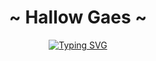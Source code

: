 <body>
  <center>
    <h1 align="center">~ Hallow Gaes ~ </h1>
    <p align="center">
    <a href="https://git.io/typing-svg">
      <img
        src="https://readme-typing-svg.herokuapp.com?font=Architects+Daughter&pause=1000&color=F70000&width=435&lines=Ini+Giru+(kali);Apa+Coba"
        alt="Typing SVG"
        />
    </a>
    </p>
  </center>
</body>
<!--
**itsGiru/itsGiru** is a ✨ _special_ ✨ repository because its `README.md` (this file) appears on your GitHub profile.

Here are some ideas to get you started:

- 🔭 I’m currently working on ...
- 🌱 I’m currently learning ...
- 👯 I’m looking to collaborate on ...
- 🤔 I’m looking for help with ...
- 💬 Ask me about ...
- 📫 How to reach me: ...
- 😄 Pronouns: ...
- ⚡ Fun fact: ...
-->
